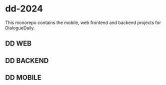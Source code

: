 # dd-2024
This monorepo contains the mobile, web frontend and backend projects for DialogueDaily.

## DD WEB

## DD BACKEND

## DD MOBILE